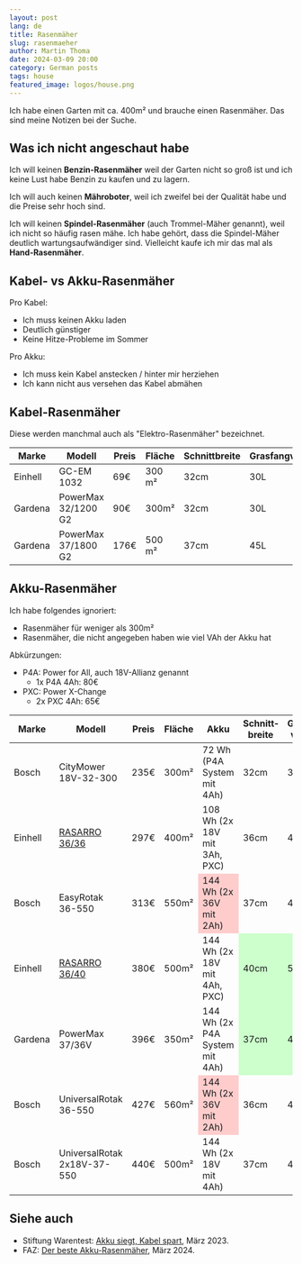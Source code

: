 ```yaml
---
layout: post
lang: de
title: Rasenmäher
slug: rasenmaeher
author: Martin Thoma
date: 2024-03-09 20:00
category: German posts
tags: house
featured_image: logos/house.png
---
```

Ich habe einen Garten mit ca. 400m² und brauche einen Rasenmäher. Das sind meine
Notizen bei der Suche.


## Was ich nicht angeschaut habe

Ich will keinen **Benzin-Rasenmäher** weil der Garten nicht so groß ist und ich
keine Lust habe Benzin zu kaufen und zu lagern.

Ich will auch keinen **Mähroboter**, weil ich zweifel bei der Qualität habe und
die Preise sehr hoch sind.

Ich will keinen **Spindel-Rasenmäher** (auch Trommel-Mäher genannt), weil ich
nicht so häufig rasen mähe. Ich habe gehört, dass die Spindel-Mäher deutlich
wartungsaufwändiger sind. Vielleicht kaufe ich mir das mal als
**Hand-Rasenmäher**.



## Kabel- vs Akku-Rasenmäher

Pro Kabel:

* Ich muss keinen Akku laden
* Deutlich günstiger
* Keine Hitze-Probleme im Sommer

Pro Akku:

* Ich muss kein Kabel anstecken / hinter mir herziehen
* Ich kann nicht aus versehen das Kabel abmähen

<style>
.red {
    background-color: #ffcccc;
}
.green {
    background-color: #ccffcc;
}
</style>

## Kabel-Rasenmäher

Diese werden manchmal auch als "Elektro-Rasenmäher" bezeichnet.


<table>
  <thead>
    <tr>
      <th>Marke</th>
      <th>Modell</th>
      <th>Preis</th>
      <th>Fläche</th>
      <th>Schnittbreite</th>
      <th>Grasfangvolumen</th>
      <th>Schnitthöhe</th>
      <th>Gewicht</th>
      <th>Leistung</th>
    </tr>
  </thead>
  <tbody>
    <tr>
      <td>Einhell</td>
      <td>GC-EM 1032</td>
      <td>69€</td>
      <td>300 m²</td>
      <td>32cm</td>
      <td>30L</td>
      <td>20 bis 60 mm</td>
      <td>9.2 kg</td>
      <td>1000W</td>
    </tr>
    <tr>
        <td>Gardena</td>
      <td>PowerMax 32/1200 G2</td>
      <td>90€</td>
      <td>300m²</td>
      <td>32cm</td>
      <td>30L</td>
      <td>35 bis 65 mm</td>
      <td>9.7kg</td>
      <td>1200W</td>
    </tr>
    <tr>
      <td>Gardena</td>
      <td>PowerMax 37/1800 G2</td>
      <td>176€</td>
      <td>500 m²</td>
      <td>37cm</td>
      <td>45L</td>
      <td>35 bis 65 mm</td>
      <td>14.2 kg</td>
      <td>1800W</td>
    </tr>
  </tbody>
</table>


## Akku-Rasenmäher

Ich habe folgendes ignoriert:

* Rasenmäher für weniger als 300m²
* Rasenmäher, die nicht angegeben haben wie viel VAh der Akku hat

Abkürzungen:

* P4A: Power for All, auch 18V-Allianz genannt
    * 1x P4A 4Ah: 80€
* PXC: Power X-Change
    * 2x PXC 4Ah: 65€

<table>
  <thead>
    <tr>
      <th>Marke</th>
      <th>Modell</th>
      <th>Preis</th>
      <th>Fläche</th>
      <th>Akku</th>
      <th>Schnitt&shy;breite</th>
      <th>Grasfang&shy;volumen</th>
      <th>Schnitt&shy;höhe</th>
      <th>Gewicht</th>
    </tr>
  </thead>
  <tbody>
    <tr>
      <td>Bosch</td>
      <td>CityMower 18V-32-300</td>
      <td>235€</td>
      <td>300m²</td>
      <td>72 Wh (P4A System mit 4Ah)</td>
      <td>32cm</td>
      <td>31L</td>
      <td>20–60 mm</td>
      <td>8.1kg</td>
    </tr>
    <tr>
        <td>Einhell</td>
        <td><a href="https://www.einhell.de/p/3413282-rasarro-36-36-2x3-0ah-plus/">RASARRO 36/36</a></td>
        <td>297€</td>
        <td>400m²</td>
        <td>108 Wh (2x 18V mit 3Ah, PXC)</td>
        <td>36cm</td>
        <td>40L</td>
        <td>25-75 mm</td>
        <td>13.1kg</td>
    </tr>
    <tr>
      <td>Bosch</td>
      <td>EasyRotak 36-550</td>
      <td>313€</td>
      <td>550m²</td>
      <td class="red">144 Wh (2x 36V mit 2Ah)</td>
      <td>37cm</td>
      <td>40L</td>
      <td>25–70 mm</td>
      <td>15kg</td>
    </tr>
    <tr>
      <td>Einhell</td>
      <td><a href="https://www.einhell.de/p/3413278-rasarro-36-40-2x40ah/">RASARRO 36/40</a></td>
      <td>380€</td>
      <td>500m²</td>
      <td>144 Wh (2x 18V mit 4Ah, PXC)</td>
      <td class="green">40cm</td>
      <td class="green">50L</td>
      <td>25-75 mm</td>
      <td>17.4kg</td>
    <tr>
      <td>Gardena</td>
      <td>PowerMax 37/36V</td>
      <td>396€</td>
      <td>350m²</td>
      <td>144 Wh (2x P4A System mit 4Ah)</td>
      <td class="green">37cm</td>
      <td class="green">45L</td>
      <td>35–65 mm</td>
      <td>19.0kg</td>
    </tr>
    <tr>
        <td>Bosch</td>
        <td>UniversalRotak 36-550</td>
        <td>427€</td>
        <td>560m²</td>
        <td class="red">144 Wh (2x 36V mit 2Ah)</td>
        <td>36cm</td>
        <td>40L</td>
        <td>25–70 mm</td>
        <td>15kg</td>
    </tr>
    <tr>
        <td>Bosch</td>
        <td>UniversalRotak 2x18V-37-550</td>
        <td>440€</td>
        <td>500m²</td>
        <td>144 Wh (2x 18V mit 4Ah)</td>
        <td>37cm</td>
        <td>40L</td>
        <td>25–70 mm</td>
        <td>14kg</td>
    </tr>
  </tbody>
</table>


## Siehe auch

* Stiftung Warentest: [Akku siegt, Kabel spart](https://www.test.de/Rasenmaeher-im-Test-5157148-0/), März 2023.
* FAZ: [Der beste Akku-Rasenmäher](https://www.faz.net/kaufkompass/test/der-beste-akku-rasenmaeher/),  März 2024.
